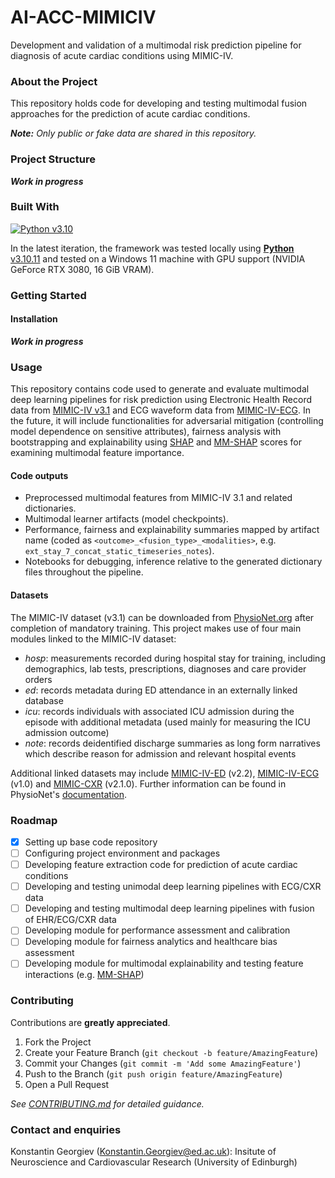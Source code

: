 # AI-ACC-MIMICIV
Development and validation of a multimodal risk prediction pipeline for diagnosis of acute cardiac conditions using MIMIC-IV.

### About the Project

This repository holds code for developing and testing multimodal fusion approaches for the prediction of acute cardiac conditions.

_**Note:** Only public or fake data are shared in this repository._

### Project Structure

**_Work in progress_**

### Built With

[![Python v3.10](https://img.shields.io/badge/Python-3.10-blue)](https://www.python.org/downloads/release/python-3100/)

In the latest iteration, the framework was tested locally using [**Python** v3.10.11](https://www.python.org/downloads/release/python-31011/) and tested on a Windows 11 machine with GPU support (NVIDIA GeForce RTX 3080, 16 GiB VRAM).

### Getting Started

#### Installation

**_Work in progress_**

### Usage
This repository contains code used to generate and evaluate multimodal deep learning pipelines for risk prediction using Electronic Health Record data from [MIMIC-IV v3.1](https://physionet.org/content/mimiciv/3.1/) and ECG waveform data from [MIMIC-IV-ECG](https://physionet.org/content/mimic-iv-ecg/1.0/). In the future, it will include functionalities for adversarial mitigation (controlling model dependence on sensitive attributes), fairness analysis with bootstrapping and explainability using [SHAP](https://shap.readthedocs.io/en/latest/) and [MM-SHAP](https://github.com/Heidelberg-NLP/MM-SHAP/) scores for examining multimodal feature importance.

#### Code outputs
- Preprocessed multimodal features from MIMIC-IV 3.1 and related dictionaries.
- Multimodal learner artifacts (model checkpoints).
- Performance, fairness and explainability summaries mapped by artifact name (coded as `<outcome>_<fusion_type>_<modalities>`, e.g. `ext_stay_7_concat_static_timeseries_notes`).
- Notebooks for debugging, inference relative to the generated dictionary files throughout the pipeline.

#### Datasets
The MIMIC-IV dataset (v3.1) can be downloaded from [PhysioNet.org](https://physionet.org) after completion of mandatory training. This project makes use of four main modules linked to the MIMIC-IV dataset:

- _hosp_: measurements recorded during hospital stay for training, including demographics, lab tests, prescriptions, diagnoses and care provider orders
- _ed_: records metadata during ED attendance in an externally linked database
- _icu_: records individuals with associated ICU admission during the episode with additional metadata (used mainly for measuring the ICU admission outcome)
- _note_: records deidentified discharge summaries as long form narratives which describe reason for admission and relevant hospital events

Additional linked datasets may include [MIMIC-IV-ED](https://physionet.org/content/mimic-iv-ed/2.2/) (v2.2), [MIMIC-IV-ECG](https://physionet.org/content/mimic-iv-ecg/1.0/) (v1.0) and [MIMIC-CXR](https://physionet.org/content/mimic-cxr/2.1.0/) (v2.1.0). Further information can be found in PhysioNet's [documentation](https://mimic.mit.edu/).

### Roadmap

- [x] Setting up base code repository
- [ ] Configuring project environment and packages
- [ ] Developing feature extraction code for prediction of acute cardiac conditions
- [ ] Developing and testing unimodal deep learning pipelines with ECG/CXR data
- [ ] Developing and testing multimodal deep learning pipelines with fusion of EHR/ECG/CXR data
- [ ] Developing module for performance assessment and calibration
- [ ] Developing module for fairness analytics and healthcare bias assessment
- [ ] Developing module for multimodal explainability and testing feature interactions (e.g. [MM-SHAP](https://github.com/Heidelberg-NLP/MM-SHAP/))

### Contributing

Contributions are **greatly appreciated**.

1. Fork the Project
2. Create your Feature Branch (`git checkout -b feature/AmazingFeature`)
3. Commit your Changes (`git commit -m 'Add some AmazingFeature'`)
4. Push to the Branch (`git push origin feature/AmazingFeature`)
5. Open a Pull Request

_See [CONTRIBUTING.md](./CONTRIBUTING.md) for detailed guidance._

### Contact and enquiries

Konstantin Georgiev ([Konstantin.Georgiev@ed.ac.uk](Konstantin.Georgiev@ed.ac.uk)): Insitute of Neuroscience and Cardiovascular Research (University of Edinburgh)
